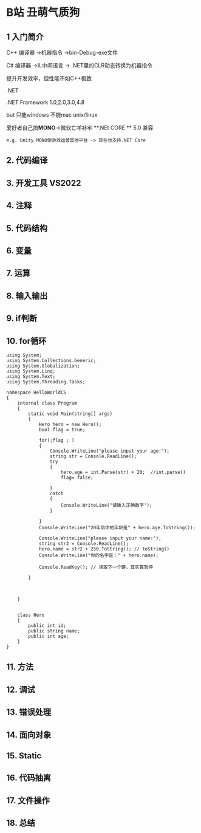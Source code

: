 B站 丑萌气质狗
======

## 1 入门简介
C++ 编译器 ->机器指令 ->bin-Debug-exe文件

C# 编译器 ->IL中间语言 ->  .NET里的CLR动态转换为机器指令

提升开发效率，但性能不如C++极致

.NET

.NET Framework 1.0,2.0,3.0,4.8

but 只能windows 不能mac unix/linux

爱好者自己搞**MONO**->微软亡羊补牢 **.NEt CORE ** 5.0 兼容

    e.g. Unity MONO使游戏运营其他平台 -> 现在也支持.NET Core

## 2. 代码编译

## 3. 开发工具 VS2022

## 4. 注释

## 5. 代码结构

## 6. 变量

## 7. 运算

## 8. 输入输出

## 9. if判断

## 10. for循环
```
using System;
using System.Collections.Generic;
using System.Globalization;
using System.Linq;
using System.Text;
using System.Threading.Tasks;

namespace HelloWorldCS
{
    internal class Program
    {
        static void Main(string[] args)
        {
            Hero hero = new Hero();
            bool flag = true;

            for(;flag ; )
            {
                Console.WriteLine("please input your age:");
                string str = Console.ReadLine();
                try
                {
                    hero.age = int.Parse(str) + 20;  //int.parse()
                    flag= false;
          
                }
                catch
                {
                    Console.WriteLine("请输入正确数字");
                }

            }
            Console.WriteLine("20年后你的年龄是" + hero.age.ToString());

            Console.WriteLine("please input your name:");
            string str2 = Console.ReadLine();
            hero.name = str2 + 250.ToString(); // toString()
            Console.WriteLine("你的名字是：" + hero.name);

            Console.ReadKey(); // 读取下一个键，其实算暂停

        }


        
    }


    class Hero
    {
        public int id;
        public string name;
        public int age;
    }
}

```
## 11. 方法

## 12. 调试

## 13. 错误处理

## 14. 面向对象

## 15. Static

## 16. 代码抽离

## 17. 文件操作

## 18. 总结
